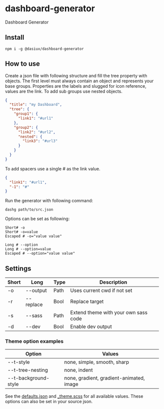 # dashboard-generator
Dashboard Generator

## Install
```
npm i -g @dasiux/dashboard-generator
```

## How to use

Create a json file with following structure and fill the tree property with objects.
The first level must always contain an object and represents your base groups.
Properties are the labels and slugged for icon reference, values are the link.
To add sub groups use nested objects.

```json
{
  "title": "my Dashboard",
  "tree": {
    "group1": {
      "link1": "#url1"
    },
    "group2": {
      "link2": "#url2",
      "nested": {
        "link3": "#url3"
      }
    }
  }
}
```

To add spacers use a single # as the link value.
```json
{
  "link1": "#url1",
  "-1": "#"
}
```

Run the generator with following command:
```
dashg path/to/src.json
```

Options can be set as following:
```
Short# -o
Short# -o=value
Escaped # -o="value value"

Long # --option
Long # --option=value
Escaped # --option="value value"
```

## Settings

Short | Long      | Type | Description
----- | --------- | ---- | ---
  -o  | --output  | Path | Uses current cwd if not set
  -r  | --replace | Bool | Replace target
  -s  | --sass    | Path | Extend theme with your own sass code
  -d  | --dev     | Bool | Enable dev output

### Theme option examples
Option                | Values
--------------------- | ---
 --t-style            | none, simple, smooth, sharp
 --t-tree-nesting     | none, indent
 --t-background-style | none, gradient, gradient-animated, image
 
See the [defaults.json](template/defaults.json) and [_theme.scss](sass/global/_theme.scss) for all available values.
These options can also be set in your source json.
